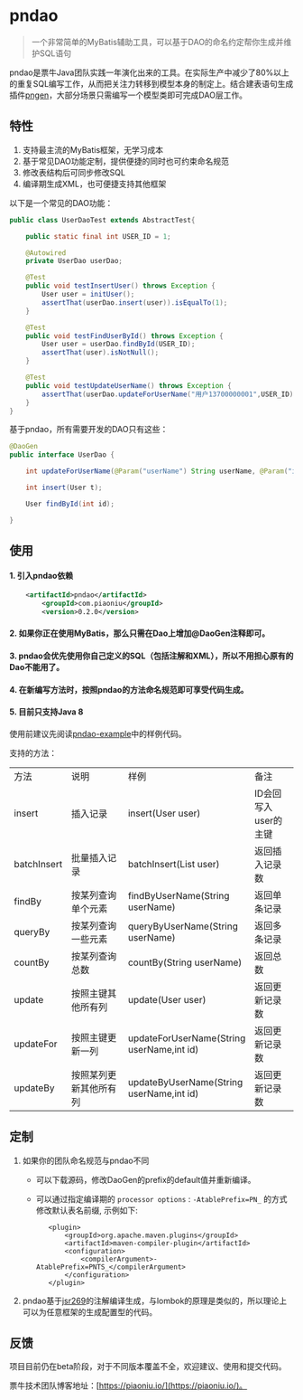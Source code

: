 pndao
====
>一个非常简单的MyBatis辅助工具，可以基于DAO的命名约定帮你生成并维护SQL语句

pndao是票牛Java团队实践一年演化出来的工具。在实际生产中减少了80%以上的重复SQL编写工作，从而把关注力转移到模型本身的制定上。结合建表语句生成插件[pngen](http://git.oschina.net/piaoniu/pngen)，大部分场景只需编写一个模型类即可完成DAO层工作。

## 特性

1. 支持最主流的MyBatis框架，无学习成本
2. 基于常见DAO功能定制，提供便捷的同时也可约束命名规范
3. 修改表结构后可同步修改SQL
4. 编译期生成XML，也可便捷支持其他框架

以下是一个常见的DAO功能：

```java
public class UserDaoTest extends AbstractTest{

	public static final int USER_ID = 1;

	@Autowired
	private UserDao userDao;

	@Test
	public void testInsertUser() throws Exception {
		User user = initUser();
		assertThat(userDao.insert(user)).isEqualTo(1);
	}

	@Test
	public void testFindUserById() throws Exception {
		User user = userDao.findById(USER_ID);
		assertThat(user).isNotNull();
	}

	@Test
	public void testUpdateUserName() throws Exception {
		assertThat(userDao.updateForUserName("用户13700000001",USER_ID)).isEqualTo(1);
	}
}
```

基于pndao，所有需要开发的DAO只有这些：

```java
@DaoGen
public interface UserDao {

	int updateForUserName(@Param("userName") String userName, @Param("id") int id);

	int insert(User t);

	User findById(int id);

}
```

## 使用

#### 1. 引入pndao依赖

```xml
    <artifactId>pndao</artifactId>
        <groupId>com.piaoniu</groupId>
        <version>0.2.0</version>
```

#### 2. 如果你正在使用MyBatis，那么只需在Dao上增加@DaoGen注释即可。
#### 3. pndao会优先使用你自己定义的SQL（包括注解和XML），所以不用担心原有的Dao不能用了。
#### 4. 在新编写方法时，按照pndao的方法命名规范即可享受代码生成。
#### 5. 目前只支持Java 8

使用前建议先阅读[pndao-example](http://git.oschina.net/piaoniu/pndao/tree/master/pndao-example)中的样例代码。

支持的方法：

<table>
    <tr>
        <td width="20%">方法</td>
        <td width="20%">说明</td>
        <td width="40%">样例</td>        
        <td>备注</td>
    </tr>
    <tr>
        <td>insert</td>
        <td>插入记录</td>
		 <td>insert(User user)</td>        
        <td>ID会回写入user的主键</td>
    </tr>
     <tr>
        <td>batchInsert</td>
        <td>批量插入记录</td>
		 <td>batchInsert(List<User> user)</td>        
        <td>返回插入记录数</td>
    </tr>
    <tr>
        <td>findBy</td>
        <td>按某列查询单个元素</td>
		 <td>findByUserName(String userName)</td>        
        <td>返回单条记录</td>
    </tr>
     <tr>
        <td>queryBy</td>
        <td>按某列查询一些元素</td>
		 <td>queryByUserName(String userName)</td>        
        <td>返回多条记录</td>
    </tr>
     <tr>
        <td>countBy</td>
        <td>按某列查询总数</td>
		 <td>countBy(String userName)</td>        
        <td>返回总数</td>
    </tr>
     <tr>
        <td>update</td>
        <td>按照主键其他所有列</td>
		 <td>update(User user)</td>        
        <td>返回更新记录数</td>
    </tr>    
     <tr>
        <td>updateFor</td>
        <td>按照主键更新一列</td>
		 <td>updateForUserName(String userName,int id)</td>        
        <td>返回更新记录数</td>
    </tr>
     <tr>
        <td>updateBy</td>
        <td>按照某列更新其他所有列</td>
         <td>updateByUserName(String userName,int id)</td>        
        <td>返回更新记录数</td>
    </tr>
</table>

## 定制

1. 如果你的团队命名规范与pndao不同
   - 可以下载源码，修改DaoGen的prefix的default值并重新编译。
   - 可以通过指定编译期的 `processor options` : `-AtablePrefix=PN_` 的方式修改默认表名前缀, 示例如下:

            <plugin>
                <groupId>org.apache.maven.plugins</groupId>
                <artifactId>maven-compiler-plugin</artifactId>
                <configuration>
                    <compilerArgument>-AtablePrefix=PNTS_</compilerArgument>
                </configuration>
            </plugin>

2. pndao基于[jsr269](https://www.jcp.org/en/jsr/detail?id=269)的注解编译生成，与lombok的原理是类似的，所以理论上可以为任意框架的生成配置型的代码。

## 反馈

项目目前仍在beta阶段，对于不同版本覆盖不全，欢迎建议、使用和提交代码。

票牛技术团队博客地址：[https://piaoniu.io/](https://piaoniu.io/)。

